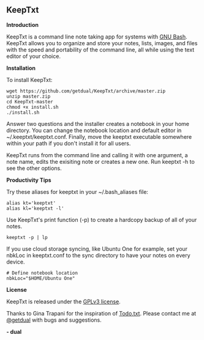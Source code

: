 KeepTxt
-------

**Introduction**

KeepTxt is a command line note taking app for systems with [GNU Bash](https://www.gnu.org/software/bash/). KeepTxt allows you to organize and store your notes, lists, images, and files with the speed and portability of the command line, all while using the text editor of your choice.

**Installation**

To install KeepTxt:

    wget https://github.com/getdual/KeepTxt/archive/master.zip
    unzip master.zip
    cd KeepTxt-master
    chmod +x install.sh
    ./install.sh

Answer two questions and the installer creates a notebook in your home directory. You can change the notebook location and default editor in ~/.keeptxt/keeptxt.conf. Finally, move the keeptxt executable somewhere within your path if you don't install it for all users.

KeepTxt runs from the command line and calling it with one argument, a note name, edits the exisiting note or creates a new one. Run keeptxt -h to see the other options.

**Productivity Tips**

Try these aliases for keeptxt in your ~/.bash_aliases file:

    alias kt='keeptxt'
    alias kl='keeptxt -l'

Use KeepTxt's print function (-p) to create a hardcopy backup of all of your notes.

    keeptxt -p | lp

If you use cloud storage syncing, like Ubuntu One for example, set your nbkLoc in keeptxt.conf to the sync directory to have your notes on every device.

    # Define notebook location
    nbkLoc="$HOME/Ubuntu One"    

**License**

KeepTxt is released under the [GPLv3 license](https://github.com/getdual/KeepTxt/blob/master/LICENSE).

Thanks to Gina Trapani for the inspiration of [Todo.txt](http://todotxt.com/). Please contact me at [@getdual](https://twitter.com/getdual) with bugs and suggestions.

**- dual**
